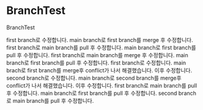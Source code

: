 # BranchTest
BranchTest

first branch로 수정합니다.
main branch로 first branch를 merge 후 수정합니다.
first branch로 main branch를 pull 후 수정합니다.
main branch로 first branch를 pull 후 수정합니다.
first branch로 main branch를 merge 후 수정합니다.
main branch로 first branch를 pull 후 수정합니다.
first branch로 수정합니다.
main brach로 first branch를 merge후 conflict가 나서 해결했습니다. 이후 수정합니다.
second branch로 수정합니다.
main branch로 second branch를 merge후 conflict가 나서 해결했습니다. 이후 수정합니다.
first branch로 main branch를 pull 후 수정합니다.
main branch로 first branch를 pull 후 수정합니다.
second branch로 main branch를 pull 후 수정합니다.
